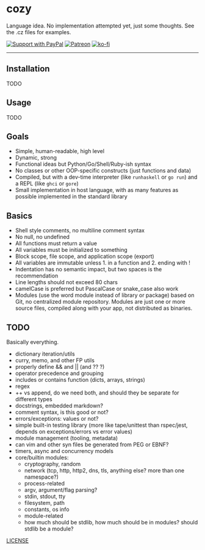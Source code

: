 # cozy

Language idea.
No implementation attempted yet, just some thoughts.
See the .cz files for examples.

[![Support with PayPal](https://img.shields.io/badge/paypal-donate-yellow.png)](https://paypal.me/zacanger) [![Patreon](https://img.shields.io/badge/patreon-donate-yellow.svg)](https://www.patreon.com/zacanger) [![ko-fi](https://img.shields.io/badge/donate-KoFi-yellow.svg)](https://ko-fi.com/U7U2110VB)

--------

## Installation

TODO

## Usage

TODO

## Goals

* Simple, human-readable, high level
* Dynamic, strong
* Functional ideas but Python/Go/Shell/Ruby-ish syntax
* No classes or other OOP-specific constructs (just functions and data)
* Compiled, but with a dev-time interpreter (like `runhaskell` or `go run`)
  and a REPL (like `ghci` or `gore`)
* Small implementation in host language, with as many features as possible
  implemented in the standard library

## Basics

* Shell style comments, no multiline comment syntax
* No null, no undefined
* All functions must return a value
* All variables must be initialized to something
* Block scope, file scope, and application scope (export)
* All variables are immutable unless 1. in a function and 2. ending with !
* Indentation has no semantic impact, but two spaces is the recommendation
* Line lengths should not exceed 80 chars
* camelCase is preferred but PascalCase or snake_case also work
* Modules (use the word module instead of library or package) based on Git, no
  centralized module repository. Modules are just one or more source files,
  compiled along with your app, not distributed as binaries.

## TODO

Basically everything.

* dictionary iteration/utils
* curry, memo, and other FP utils
* properly define && and || (and ?? ?)
* operator precedence and grouping
* includes or contains function (dicts, arrays, strings)
* regex
* ++ vs append, do we need both, and should they be separate for different
  types
* docstrings, embedded markdown?
* comment syntax, is this good or not?
* errors/exceptions: values or not?
* simple built-in testing library (more like tape/unittest than rspec/jest,
  depends on exceptions/errors vs error values)
* module management (tooling, metadata)
* can vim and other syn files be generated from PEG or EBNF?
* timers, async and concurrency models
* core/builtin modules:
  * cryptography, random
  * network (tcp, http, http2, dns, tls, anything else? more than one
    namespace?)
  * process-related
  * argv, argument/flag parsing?
  * stdin, stdout, tty
  * filesystem, path
  * constants, os info
  * module-related
  * how much should be stdlib, how much should be in modules? should stdlib
    be a module?

[LICENSE](./LICENSE.md)
